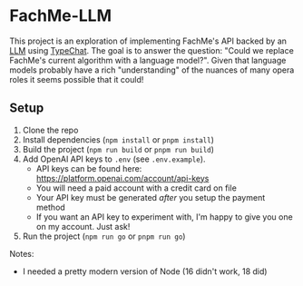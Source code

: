 # FachMe-LLM

This project is an exploration of implementing FachMe's API backed by an [LLM](https://en.wikipedia.org/wiki/Large_language_model) using [TypeChat](https://microsoft.github.io/TypeChat/). The goal is to answer the question: "Could we replace FachMe's current algorithm with a language model?". Given that language models probably have a rich "understanding" of the nuances of many opera roles it seems possible that it could!

## Setup

1. Clone the repo
2. Install dependencies (`npm install` or `pnpm install`)
3. Build the project (`npm run build` or `pnpm run build`)
4. Add OpenAI API keys to `.env` (see `.env.example`).
    - API keys can be found here: https://platform.openai.com/account/api-keys
    - You will need a paid account with a credit card on file
    - Your API key must be generated _after_ you setup the payment method
    - If you want an API key to experiment with, I'm happy to give you one on my account. Just ask!
4. Run the project (`npm run go` or `pnpm run go`)

Notes:

* I needed a pretty modern version of Node (16 didn't work, 18 did)

